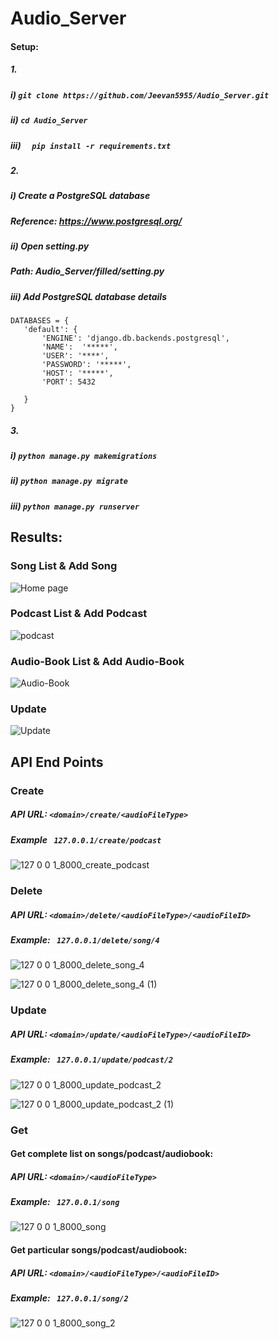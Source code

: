 ﻿# Audio_Server
 
 #### Setup:
 
 ##### 1.
 
 ##### i)  ```git clone https://github.com/Jeevan5955/Audio_Server.git```
 ##### ii) ```cd Audio_Server``` 
 ##### iii) ```  pip install -r requirements.txt```
 
 ##### 2.
 
 ##### i) Create a PostgreSQL database
 ##### Reference: https://www.postgresql.org/
 ##### ii) Open setting.py 
 ##### Path: Audio_Server/filled/setting.py
 ##### iii) Add PostgreSQL database details

 ```
 DATABASES = {
    'default': {
        'ENGINE': 'django.db.backends.postgresql',
        'NAME':  '*****',
        'USER': '****',
        'PASSWORD': '*****',
        'HOST': '*****',
        'PORT': 5432

    }
}
```

##### 3.

 ##### i)  ```python manage.py makemigrations```
 ##### ii) ```python manage.py migrate``` 
 ##### iii) ```python manage.py runserver```
 
 
## Results:

### Song List & Add Song

![Home page](https://user-images.githubusercontent.com/54932235/117993421-5982b200-b35d-11eb-8673-ccd8fe322479.png)


### Podcast List & Add Podcast

![podcast](https://user-images.githubusercontent.com/54932235/117993506-6e5f4580-b35d-11eb-8e52-2c6d41a34f28.png)

### Audio-Book List & Add Audio-Book

![Audio-Book](https://user-images.githubusercontent.com/54932235/117993622-88992380-b35d-11eb-9c8f-532a9e2601cd.png)

### Update

![Update](https://user-images.githubusercontent.com/54932235/117993747-9fd81100-b35d-11eb-9bfc-19e7d6f40eac.png)

## API End Points

### Create 


##### API URL: ```<domain>/create/<audioFileType>```

#####  Example ``` 127.0.0.1/create/podcast```

![127 0 0 1_8000_create_podcast](https://user-images.githubusercontent.com/54932235/117994334-17a63b80-b35e-11eb-865e-fe3cbf577c5b.png)

### Delete

##### API URL: ```<domain>/delete/<audioFileType>/<audioFileID>```

#####  Example: ``` 127.0.0.1/delete/song/4```

![127 0 0 1_8000_delete_song_4](https://user-images.githubusercontent.com/54932235/117994561-445a5300-b35e-11eb-9464-4ee404cbf605.png)

![127 0 0 1_8000_delete_song_4 (1)](https://user-images.githubusercontent.com/54932235/117994448-2ee52900-b35e-11eb-96ec-4b3c721c2820.png)

### Update

##### API URL: ```<domain>/update/<audioFileType>/<audioFileID>```

#####  Example: ``` 127.0.0.1/update/podcast/2```

![127 0 0 1_8000_update_podcast_2](https://user-images.githubusercontent.com/54932235/117994826-6fdd3d80-b35e-11eb-963a-d7b42f4235b6.png)

![127 0 0 1_8000_update_podcast_2 (1)](https://user-images.githubusercontent.com/54932235/117994856-753a8800-b35e-11eb-987b-6c1f14e538fa.png)

### Get



#### Get complete list on songs/podcast/audiobook:

#####  API URL: ```<domain>/<audioFileType>```
#####  Example: ``` 127.0.0.1/song```

![127 0 0 1_8000_song](https://user-images.githubusercontent.com/54932235/117995048-a1560900-b35e-11eb-8045-ce43091a3fd3.png)

#### Get particular songs/podcast/audiobook:

#####  API URL: ```<domain>/<audioFileType>/<audioFileID>```

#####  Example: ``` 127.0.0.1/song/2```

![127 0 0 1_8000_song_2](https://user-images.githubusercontent.com/54932235/117995254-cea2b700-b35e-11eb-8b6e-25d7d823d8c0.png)









 

